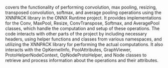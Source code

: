 covers the functionality of performing convolution, max pooling, resizing, transposed convolution, softmax, and average pooling operations using the XNNPACK library in the ONNX Runtime project. It provides implementations for the Conv, MaxPool, Resize, ConvTranspose, Softmax, and AveragePool classes, which handle the computation and setup of these operations. The code interacts with other parts of the project by including necessary headers, using helper functions and classes from various namespaces, and utilizing the XNNPACK library for performing the actual computations. It also interacts with the OpKernelInfo, PoolAttributes, GraphViewer, ProtoHelperNodeContext, OpNodeProtoHelper, and Node classes to retrieve and process information about the operations and their attributes.